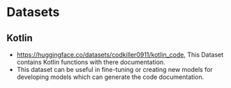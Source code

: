 # Datasets

## Kotlin

- https://huggingface.co/datasets/codkiller0911/kotlin_code, This Dataset contains Kotlin functions with there documentation. 
- This dataset can be useful in fine-tuning or creating new models for developing models which can generate the code documentation. 

